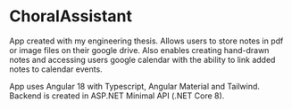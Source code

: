 # ChoralAssistant
App created with my engineering thesis. 
Allows users to store notes in pdf or image files on their google drive.
Also enables creating hand-drawn notes and accessing users google calendar with the ability to link added notes to calendar events.

App uses Angular 18 with Typescript, Angular Material and Tailwind.
Backend is created in ASP.NET Minimal API (.NET Core 8).
